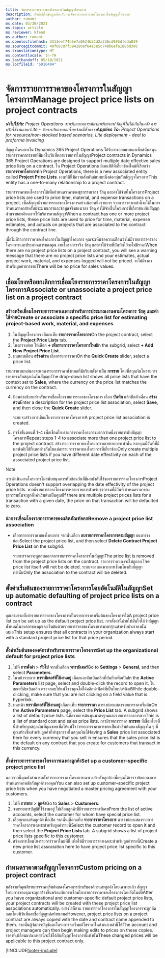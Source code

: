 ```yaml
---
title: จัดการรายการราคาของโครงการในสัญญาโครงการ
description: หัวข้อนี้ให้ข้อมูลเกี่ยวกับการจัดการรายการราคาโครงการในสัญญาโครงการ
author: rumant
ms.date: 03/30/2021
ms.topic: article
ms.reviewer: kfend
ms.author: rumant
ms.openlocfilehash: 3313eef74b5e7a0624b32d2a336cd986dfdda839
ms.sourcegitcommit: 40f68387f594180af64a5e5c748b6efa188bd300
ms.translationtype: HT
ms.contentlocale: th-TH
ms.lasthandoff: 05/10/2021
ms.locfileid: "6010404"
---
```

# <a name="manage-project-price-lists-on-project-contracts"></a><span data-ttu-id="46395-103">จัดการรายการราคาของโครงการในสัญญาโครงการ</span><span class="sxs-lookup"><span data-stu-id="46395-103">Manage project price lists on project contracts</span></span>

<span data-ttu-id="46395-104">_**นำไปใช้กับ:** Project Operations สำหรับสถานการณ์ตามทรัพยากร/วัสดุที่ไม่ได้เก็บในคลัง การปรับใช้งานแบบ Lite - จัดการกับการออกใบแจ้งหนี้ชั่วคราว_</span><span class="sxs-lookup"><span data-stu-id="46395-104">_**Applies To:** Project Operations for resource/non-stocked based scenarios, Lite deployment - deal to proforma invoicing_</span></span>

<span data-ttu-id="46395-105">สัญญาโครงการใน Dynamics 365 Project Operations ได้รับการออกแบบมาเพื่อสนับสนุนรายการราคาการขายที่มีผลในวันที่หลายรายการในสัญญา</span><span class="sxs-lookup"><span data-stu-id="46395-105">Project contracts in Dynamics 365 Project Operations are designed to support multiple date effective sales price lists on a contract.</span></span> <span data-ttu-id="46395-106">ใน Project Operations มีเอนทิตีที่เกี่ยวข้องใหม่ที่เรียกว่า **รายการราคาโครงการ**</span><span class="sxs-lookup"><span data-stu-id="46395-106">In Project Operations, there is a new associated entity called **Project Price Lists**.</span></span> <span data-ttu-id="46395-107">เอนทิตีนี้มีความสัมพันธ์แบบหนึ่งต่อกลุ่มกับสัญญาโครงการ</span><span class="sxs-lookup"><span data-stu-id="46395-107">This entity has a one-to-many relationship to a project contract.</span></span>

<span data-ttu-id="46395-108">รายการราคาของโครงการใช้เพื่อกำหนดราคาของธุรกรรมเวลา วัสดุ และค่าใช้จ่ายในโครงการ</span><span class="sxs-lookup"><span data-stu-id="46395-108">Project price lists are used to price time, material, and expense transactions on a project.</span></span> <span data-ttu-id="46395-109">เมื่อสัญญามีรายการราคาของโครงการอย่างน้อยหนึ่งรายการ รายการราคาเหล่านี้จะใช้ในการกำหนดราคาสำหรับประมาณการและข้อมูลจริงของเวลา วัสดุ ค่าใช้จ่ายในโครงการที่เกี่ยวข้องกับสัญญาผ่านรายละเอียดการให้บริการตามสัญญา</span><span class="sxs-lookup"><span data-stu-id="46395-109">When a contract has one or more project price lists, these price lists are used to price for time, material, expense estimates, and actuals on projects that are associated to the contract through the contract line.</span></span>

<span data-ttu-id="46395-110">เมื่อไม่มีรายการราคาของโครงการในสัญญาโครงการ คุณจะเห็นข้อความเตือนว่าไม่มีรายการราคาของโครงการและประมาณการของคุณ งานโครงการจริง วัสดุ และค่าใช้จ่ายที่บันทึกไว้จะไม่มีราคา</span><span class="sxs-lookup"><span data-stu-id="46395-110">When there are no project price lists on a project contract, you will see a warning message that there are no project price lists and your estimates, actual project work, material, and expenses logged will not be priced.</span></span> <span data-ttu-id="46395-111">จะไม่มีราคาสำหรับมูลค่าการขาย</span><span class="sxs-lookup"><span data-stu-id="46395-111">There will be no price for sales values.</span></span>

## <a name="associate-or-unassociate-a-project-price-list-on-a-project-contract"></a><span data-ttu-id="46395-112">เชื่อมโยงหรือยกเลิกการเชื่อมโยงรายการราคาโครงการในสัญญาโครงการ</span><span class="sxs-lookup"><span data-stu-id="46395-112">Associate or unassociate a project price list on a project contract</span></span>

### <a name="create-or-associate-a-specific-price-list-for-estimating-project-based-work-material-and-expenses"></a><span data-ttu-id="46395-113">สร้างหรือเชื่อมโยงรายการราคาเฉพาะสำหรับการประมาณงานตามโครงการ วัสดุ และค่าใช้จ่าย</span><span class="sxs-lookup"><span data-stu-id="46395-113">Create or associate a specific price list for estimating project-based work, material, and expenses</span></span>

1. <span data-ttu-id="46395-114">ในสัญญาโครงการ เลือกแท็บ **รายการราคาโครงการ**</span><span class="sxs-lookup"><span data-stu-id="46395-114">On the project contract, select the **Project Price Lists** tab.</span></span>
2. <span data-ttu-id="46395-115">ในตารางย่อย ให้เลือก **+ เพิ่มรายการราคาโครงการใหม่**</span><span class="sxs-lookup"><span data-stu-id="46395-115">In the subgrid, select **+ Add New Project Price List**.</span></span>
3. <span data-ttu-id="46395-116">บนแถบเลื่อน **สร้างด่วน** เลือกรายการราคา</span><span class="sxs-lookup"><span data-stu-id="46395-116">On the **Quick Create** slider, select a price list.</span></span> 

  <span data-ttu-id="46395-117">รายการแบบหล่นลงจะแสดงรายการราคาทั้งหมดที่มีบริบทตั้งค่าเป็น **การขาย** โดยที่สกุลเงินในรายการราคาตรงกับสกุลเงินในสัญญา</span><span class="sxs-lookup"><span data-stu-id="46395-117">The drop-down list shows all price lists that have the context set to **Sales**, where the currency on the price list matches the currency on the contract.</span></span>
  
4. <span data-ttu-id="46395-118">ป้อนคำอธิบายสำหรับการเชื่อมโยงรายการราคาของโครงการ เลือก **บันทึก** แล้วปิดตัวเลื่อน **สร้างด่วน**</span><span class="sxs-lookup"><span data-stu-id="46395-118">Enter a description for the project price list association, select **Save**, and then close the **Quick Create** slider.</span></span>

   <span data-ttu-id="46395-119">ระบบจะสร้างการเชื่อมโยงรายการราคาโครงการ</span><span class="sxs-lookup"><span data-stu-id="46395-119">A project price list association is created.</span></span>
   
5. <span data-ttu-id="46395-120">ทำซ้ำขั้นตอนที่ 1-4 เพื่อเชื่อมโยงรายการราคาโครงการมากกว่าหนึ่งรายการกับสัญญาโครงการ</span><span class="sxs-lookup"><span data-stu-id="46395-120">Repeat steps 1-4 to associate more than one project price list to the project contract.</span></span> <span data-ttu-id="46395-121">สร้างรายการราคาของโครงการหลายรายการเท่านั้น หากคุณมีวันที่ที่มีผลบังคับใช้ที่แตกต่างกันในแต่ละรายการราคาของโครงการที่เกี่ยวข้อง</span><span class="sxs-lookup"><span data-stu-id="46395-121">Only create multiple project price lists if you have different date effectivity on each of the associated project price list.</span></span>

> [!NOTE]
> <span data-ttu-id="46395-122">การดำเนินงานโครงการไม่สนับสนุนการทับซ้อนวันที่มีผลบังคับใช้ของรายการราคาโครงการ</span><span class="sxs-lookup"><span data-stu-id="46395-122">Project Operations doesn't support overlapping the date effectivity of the project price lists.</span></span> <span data-ttu-id="46395-123">หากมีรายการราคาโครงการหลายรายการสำหรับธุรกรรมที่มีวันที่ กำหนดราคาของธุรกรรมนั้นจะถูกตั้งค่าเริ่มต้นเป็นศูนย์</span><span class="sxs-lookup"><span data-stu-id="46395-123">If there are multiple project prices lists for a transaction with a given date, the price on that transaction will be defaulted to zero.</span></span>

### <a name="remove-a-project-price-list-association"></a><span data-ttu-id="46395-124">นำการเชื่อมโยงรายการราคาของผลิตภัณฑ์ออก</span><span class="sxs-lookup"><span data-stu-id="46395-124">Remove a project price list association</span></span>

- <span data-ttu-id="46395-125">เลือกรายการราคาของโครงการ จากนั้นเลือก **ลบรายการราคาโครงการตามสัญญา** บนตารางย่อย</span><span class="sxs-lookup"><span data-stu-id="46395-125">Select the project price list, and then select **Delete Contract Project Price List** on the subgrid.</span></span> 

  <span data-ttu-id="46395-126">รายการราคาจะถูกลบออกจากรายการราคาโครงการในสัญญา</span><span class="sxs-lookup"><span data-stu-id="46395-126">The price list is removed from the project price lists on the contract.</span></span> <span data-ttu-id="46395-127">รายการราคาเองจะไม่ถูกลบ</span><span class="sxs-lookup"><span data-stu-id="46395-127">The price list itself will not be deleted.</span></span> <span data-ttu-id="46395-128">ระบบจะลบเฉพาะการเชื่อมโยงกับสัญญาเท่านั้น</span><span class="sxs-lookup"><span data-stu-id="46395-128">Only the association to the contract will be deleted.</span></span>

## <a name="set-up-automatic-defaulting-of-project-price-lists-on-a-contract"></a><span data-ttu-id="46395-129">ตั้งค่าเริ่มต้นของรายการราคาโครงการโดยอัตโนมัติในสัญญา</span><span class="sxs-lookup"><span data-stu-id="46395-129">Set up automatic defaulting of project price lists on a contract</span></span>

<span data-ttu-id="46395-130">คุณสามารถตั้งค่ารายการราคาของโครงการเป็นรายการราคาเริ่มต้นของโครงการได้</span><span class="sxs-lookup"><span data-stu-id="46395-130">A project price list can be set up as the default project price list.</span></span> <span data-ttu-id="46395-131">การตั้งค่านี้ช่วยให้มั่นใจได้ว่าสัญญาทั้งหมดในองค์กรของคุณจะเริ่มต้นด้วยรายการราคาของโครงการมาตรฐานสำหรับช่วงราคานั้นเสมอ</span><span class="sxs-lookup"><span data-stu-id="46395-131">This setup ensures that all contracts in your organization always start with a standard project price list for that price period.</span></span>

### <a name="set-up-the-organizational-default-for-project-price-lists"></a><span data-ttu-id="46395-132">ตั้งค่าเริ่มต้นขององค์กรสำหรับรายการราคาโครงการ</span><span class="sxs-lookup"><span data-stu-id="46395-132">Set up the organizational default for project price lists</span></span>

1. <span data-ttu-id="46395-133">ไปที่  **การตั้งค่า** > **ทั่วไป** จากนั้นเลือก **พารามิเตอร์**</span><span class="sxs-lookup"><span data-stu-id="46395-133">Go to **Settings** > **General**, and then select **Parameters**.</span></span>
2. <span data-ttu-id="46395-134">ในหน้ารายการ **พารามิเตอร์ที่ใช้งานอยู่** เลือกและดับเบิลคลิกที่บันทึกเพื่อเปิด</span><span class="sxs-lookup"><span data-stu-id="46395-134">In the **Active Parameters** list page, select and double-click the record to open it.</span></span> <span data-ttu-id="46395-135">ในขณะที่ดับเบิลคลิก ตรวจสอบให้แน่ใจว่าคุณไม่ได้คลิกค่าฟิลด์ที่เป็นไฮเปอร์ลิงก์</span><span class="sxs-lookup"><span data-stu-id="46395-135">While double–clicking, make sure that you are not clicking on a field value that is hyperlink.</span></span> 
3. <span data-ttu-id="46395-136">บนหน้า **พารามิเตอร์ที่ใช้งานอยู่** เลือกแท็บ **รายการราคา** ตารางย่อยแสดงรายการราคาเริ่มต้น</span><span class="sxs-lookup"><span data-stu-id="46395-136">On the **Active Parameters** page, select the **Price List** tab. A subgrid shows a list of default price lists.</span></span> <span data-ttu-id="46395-137">นี่คือรายการต้นทุนมาตรฐานและรายการราคาการขาย</span><span class="sxs-lookup"><span data-stu-id="46395-137">This is a list of standard cost and sales price lists.</span></span> <span data-ttu-id="46395-138">การมีรายการราคา **การขาย** ที่เชื่อมโยงที่นี่สำหรับทุกสกุลเงินที่คุณขายเพื่อให้แน่ใจว่ารายการราคาการขายเป็นค่าเริ่มต้นของสัญญาใด ๆ ที่คุณสร้างขึ้นสำหรับลูกค้าที่ทำธุรกรรมในสกุลเงินนี้</span><span class="sxs-lookup"><span data-stu-id="46395-138">Having a **Sales** price list associated here for every currency that you sell in ensures that the sales price list is the default on any contract that you create for customers that transact in this currency.</span></span>

### <a name="set-up-a-customer-specific-project-price-list"></a><span data-ttu-id="46395-139">ตั้งค่ารายการราคาของโครงการเฉพาะลูกค้า</span><span class="sxs-lookup"><span data-stu-id="46395-139">Set up a customer-specific project price list</span></span>

<span data-ttu-id="46395-140">นอกจากนี้คุณยังสามารถตั้งค่ารายการราคาโครงการเฉพาะสำหรับลูกค้า เมื่อคุณได้เจรจาข้อตกลงการกำหนดราคาหลักกับลูกค้าของคุณ</span><span class="sxs-lookup"><span data-stu-id="46395-140">You can also set up customer–specific project price lists when you have negotiated a master pricing agreement with your customers.</span></span>

1. <span data-ttu-id="46395-141">ไปที่ **การขาย** > **ลูกค้า**</span><span class="sxs-lookup"><span data-stu-id="46395-141">Go to **Sales** > **Customers**.</span></span>
2. <span data-ttu-id="46395-142">จากรายการบัญชีที่ใช้งานอยู่ ให้เลือกลูกค้าที่มีรายการราคาพิเศษ</span><span class="sxs-lookup"><span data-stu-id="46395-142">From the list of active accounts, select the customer for whom have special price list.</span></span>
3. <span data-ttu-id="46395-143">เลือกเรกคอร์ดลูกค้าเพื่อเปิด จากนั้นเลือกแท็บ **รายการราคาโครงการ** ตารางย่อยแสดงรายการราคาโครงการเฉพาะสำหรับลูกค้ารายนี้</span><span class="sxs-lookup"><span data-stu-id="46395-143">Select the customer record to open it and then select the **Project Price Lists** tab. A subgrid shows a list of project price lists specific to this customer.</span></span> 
4. <span data-ttu-id="46395-144">สร้างการเชื่อมโยงรายการราคาใหม่ที่นี่ เพื่อให้มีรายการราคาเฉพาะสำหรับลูกค้ารายนี้</span><span class="sxs-lookup"><span data-stu-id="46395-144">Create a new price list association here to have project price list specific to this customer.</span></span>

## <a name="custom-pricing-on-a-project-contract"></a><span data-ttu-id="46395-145">กำหนดราคาตามสัญญาโครงการ</span><span class="sxs-lookup"><span data-stu-id="46395-145">Custom pricing on a project contract</span></span>

<span data-ttu-id="46395-146">หลังจากที่คุณมีรายการราคาเริ่มต้นของโครงการสำหรับองค์กรและลูกค้าโดยเฉพาะแล้ว สัญญาโครงการของคุณจะถูกสร้างขึ้นพร้อมกับการเชื่อมโยงรายการราคาของโครงการโดยอัตโนมัติ</span><span class="sxs-lookup"><span data-stu-id="46395-146">After you have organizational and customer-specific default project price lists, your project contracts will be created with these project price list associations automatically.</span></span> <span data-ttu-id="46395-147">อย่างไรก็ตาม รายการราคาโครงการในสัญญาโครงการจะถูกคัดลอกโดยมีวันที่และชื่อสัญญาต่อท้ายเสมอ</span><span class="sxs-lookup"><span data-stu-id="46395-147">However, project price lists on a project contract are always copied with the date and contract name appended to them.</span></span> <span data-ttu-id="46395-148">จากนั้นผู้จัดการบัญชีและโครงการจะเริ่มแก้ไขราคาในสำเนาเหล่านี้ได้</span><span class="sxs-lookup"><span data-stu-id="46395-148">The account and project managers can then begin making edits to prices on these copies.</span></span> <span data-ttu-id="46395-149">ราคาที่เปลี่ยนแปลงเหล่านี้จะใช้ได้กับสัญญาโครงการนี้เท่านั้น</span><span class="sxs-lookup"><span data-stu-id="46395-149">These changed prices will be applicable to this project contract only.</span></span>


[!INCLUDE[footer-include](../includes/footer-banner.md)]
